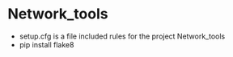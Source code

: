 # Network_tools

- setup.cfg is a file included rules for the project Network_tools
- pip install flake8
